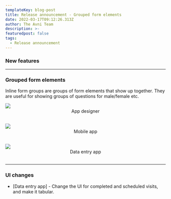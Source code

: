 ```yaml
---
templateKey: blog-post
title: Release announcement - Grouped form elements
date: 2022-03-17T09:12:26.313Z
author: The Avni Team
description: >-
featuredpost: false
tags:
  - Release announcement 
---
```


### New features

---------------------------------------------------------------------------

### Grouped form elements
Inline form groups are groups of form elements that show up together. They are useful for showing groups of questions for male/female etc.


![](/img/features/QuestionGroup-AD.png)
<span style="display:flex;justify-content:center;">App designer</span>
<br>


![](/img/features/QuestionGroup-App.png)
<span style="display:flex;justify-content:center;">Mobile app</span>
<br>


![](/img/features/QuestionGroup-DEA.png)
<span style="display:flex;justify-content:center;">Data entry app</span>
<br>

---------------------------------------------------------------------------

### UI changes
- [Data entry app] - Change the UI for completed and scheduled visits, and make it tabular.
